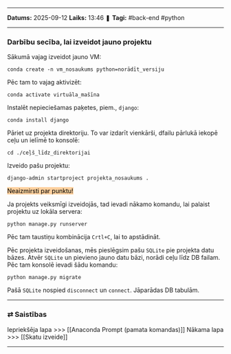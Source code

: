 ___

**Datums:** 2025-09-12
**Laiks:** 13:46
❚ **Tagi:** #back-end #python 

---
### Darbību secība, lai izveidot jauno projektu

Sākumā vajag izveidot jauno VM:

```
conda create -n vm_nosaukums python=norādīt_versiju
```

Pēc tam to vajag aktivizēt:

```
conda activate virtuāla_mašīna
```

Instalēt nepieciešamas paķetes, piem., `django`:

```
conda install django
```

Pāriet uz projekta direktoriju. To var izdarīt vienkārši, dfailu pārlukā iekopē ceļu un ielīmē to konsolē:

```
cd ./ceļš_līdz_direktorijai
```

Izveido pašu projektu:

```
django-admin startproject projekta_nosaukums .
```

<mark style="background: #FFB86CA6;">Neaizmirsti par punktu!</mark>

Ja projekts veiksmīgi izveidojās, tad ievadi nākamo komandu, lai palaist projektu uz lokāla servera:

```
python manage.py runserver
```

Pēc tam taustiņu kombinācija `Crtl+C`, lai to apstādināt.

Pēc projekta izveidošanas, mēs pieslēgsim pašu `SQLite` pie projekta datu bāzes.
Atvēr `SQLite` un pievieno jauno datu bāzi, norādi ceļu līdz DB failam.
Pēc tam konsolē ievadi šādu komandu:

```
python manage.py migrate
```

Pašā `SQLite` nospied `disconnect` un `connect`. Jāparādas DB tabulām.

---
### ⇄ Saistības

Iepriekšēja lapa >>> [[Anaconda Prompt (pamata komandas)]]
Nākama lapa >>> [[Skatu izveide]]

---